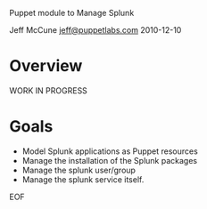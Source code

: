 Puppet module to Manage Splunk

Jeff McCune <jeff@puppetlabs.com>
2010-12-10

Overview
========
WORK IN PROGRESS

Goals
=====

 * Model Splunk applications as Puppet resources
 * Manage the installation of the Splunk packages
 * Manage the splunk user/group
 * Manage the splunk service itself.

EOF
